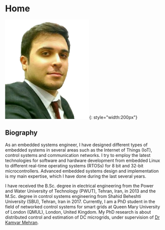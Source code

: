 # Home

![seyedamiralavi_image](images/image.png){: style="width:200px"}

## Biography
As an embedded systems engineer, I have designed different types of embedded systems in several areas such as the Internet of Things (IoT), control systems and communication networks. I try to employ the latest technologies for software and hardware development from embedded Linux to different real-time operating systems (RTOSs) for 8 bit and 32-bit microcontrollers. Advanced embedded systems design and implementation is my main expertise, which I have done during the last several years.

I have received the B.Sc. degree in electrical engineering from the Power and Water University of Technology (PWUT), Tehran, Iran, in 2013 and the M.Sc. degree in control systems engineering from Shahid Beheshti University (SBU), Tehran, Iran in 2017. Currently, I am a PhD student in the field of networked control systems for smart grids at Queen Mary University of London (QMUL), London, United Kingdom. My PhD research is about distributed control and estimation of DC microgrids, under supervision of [Dr Kamyar Mehran](http://eecs.qmul.ac.uk/profiles/mehrankamyar.html).

## 